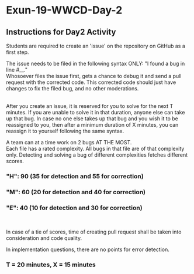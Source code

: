 # Exun-19-WWCD-Day-2

## Instructions for Day2 Activity

Students are required to create an 'issue' on the repository on GitHub as a first step.
<br>

The issue needs to be filed in the following syntax ONLY:
"I found a bug in line #__."
<br>
Whosoever files the issue first, gets a chance to debug it and send a pull request with the corrected code. This corrected code should just have changes to fix the filed bug, and no other moderations.

<br>
After you create an issue, it is reserved for you to solve for the next T minutes. If you are unable to solve it in that duration, anyone else can take up that bug. In case no one else takes up that bug and you wish it to be reassigned to you, then after a minimum duration of X minutes, you can reassign it to yourself following the same syntax.
<br>

A team can at a time work on 2 bugs AT THE MOST.
<br>
Each file has a rated complexity. All bugs in that file are of that complexity only. Detecting and solving a bug of different complexities fetches different scores.
### "H": 90 (35 for detection and 55 for correction)
### "M": 60 (20 for detection and 40 for correction)
### "E": 40 (10 for detection and 30 for correction)
<br>

In case of a tie of scores, time of creating pull request shall be taken into consideration and code quality. 
<br>

In implementation questions, there are no points for error detection.
	

### T = 20 minutes, X = 15 minutes

